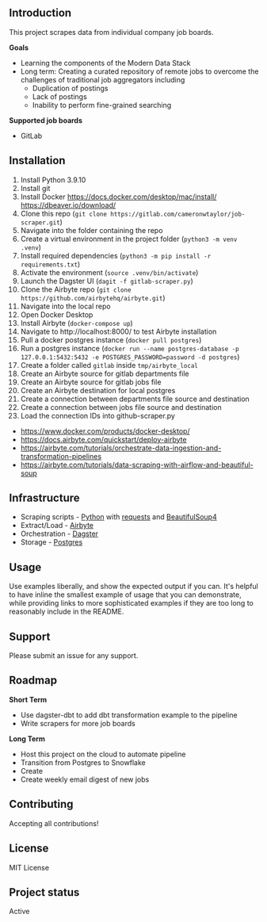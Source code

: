 ## Introduction
This project scrapes data from individual company job boards. 

**Goals**
* Learning the components of the Modern Data Stack
* Long term: Creating a curated repository of remote jobs to overcome the challenges of traditional job aggregators including
    * Duplication of postings
    * Lack of postings
    * Inability to perform fine-grained searching

**Supported job boards**
* GitLab

## Installation
1. Install Python 3.9.10
2. Install git
3. Install Docker https://docs.docker.com/desktop/mac/install/
https://dbeaver.io/download/
2. Clone this repo (`git clone https://gitlab.com/cameronwtaylor/job-scraper.git`)
3. Navigate into the folder containing the repo
3. Create a virtual environment in the project folder (`python3 -m venv .venv`)
4. Install required dependencies (`python3 -m pip install -r requirements.txt`)
5. Activate the environment (`source .venv/bin/activate`)
6. Launch the Dagster UI (`dagit -f gitlab-scraper.py`)
7. Clone the Airbyte repo (`git clone https://github.com/airbytehq/airbyte.git`)
8. Navigate into the local repo
9. Open Docker Desktop
10. Install Airbyte (`docker-compose up`)
11. Navigate to http://localhost:8000/ to test Airbyte installation
12. Pull a docker postgres instance (`docker pull postgres`)
13. Run a postgres instance (`docker run --name postgres-database -p 127.0.0.1:5432:5432 -e POSTGRES_PASSWORD=password -d postgres`)
14. Create a folder called `gitlab` inside `tmp/airbyte_local`
15. Create an Airbyte source for gitlab departments file
16. Create an Airbyte source for gitlab jobs file
17. Create an Airbyte destination for local postgres
18. Create a connection between departments file source and destination
19. Create a connection between jobs file source and destination
20. Load the connection IDs into github-scraper.py


* https://www.docker.com/products/docker-desktop/
* https://docs.airbyte.com/quickstart/deploy-airbyte
* https://airbyte.com/tutorials/orchestrate-data-ingestion-and-transformation-pipelines
* https://airbyte.com/tutorials/data-scraping-with-airflow-and-beautiful-soup

## Infrastructure
* Scraping scripts - [Python](https://www.python.org/) with [requests](https://docs.python-requests.org/en/latest/) and [BeautifulSoup4](https://www.crummy.com/software/BeautifulSoup/bs4/doc/)
* Extract/Load - [Airbyte](https://airbyte.com/)
* Orchestration - [Dagster](https://dagster.io/)
* Storage - [Postgres](https://www.postgresql.org/)

## Usage
Use examples liberally, and show the expected output if you can. It's helpful to have inline the smallest example of usage that you can demonstrate, while providing links to more sophisticated examples if they are too long to reasonably include in the README.

## Support
Please submit an issue for any support. 

## Roadmap

**Short Term**
* Use dagster-dbt to add dbt transformation example to the pipeline
* Write scrapers for more job boards

**Long Term**
* Host this project on the cloud to automate pipeline
* Transition from Postgres to Snowflake
* Create 
* Create weekly email digest of new jobs

## Contributing
Accepting all contributions!

## License
MIT License

## Project status
Active
